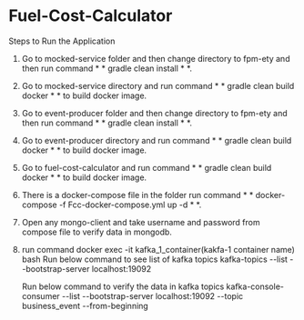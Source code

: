 # Fuel-Cost-Calculator

Steps to Run the Application

1. Go to mocked-service folder and then change directory to fpm-ety and then run command * * gradle clean install * *.

2. Go to mocked-service directory and run command * * gradle clean build docker * * to build docker image.

3. Go to event-producer folder and then change directory to fpm-ety and then run command * * gradle clean install * *.

4. Go to event-producer directory and run command  * * gradle clean build docker * * to build docker image.

5. Go to fuel-cost-calculator and run command * * gradle clean build docker * * to build docker image.

6. There is a docker-compose file in the folder run command * * docker-compose -f Fcc-docker-compose.yml up -d * *.

7. Open any mongo-client and take username and password from compose file to verify data in mongodb.

8. run command docker exec -it kafka_1_container(kakfa-1 container name) bash
   Run below command to see list of kafka topics
   kafka-topics --list --bootstrap-server localhost:19092

   Run below command to verify the data in kafka topics
   kafka-console-consumer --list --bootstrap-server localhost:19092 --topic business_event --from-beginning
